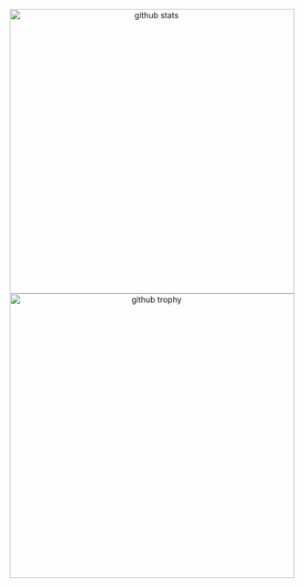 
<!--
**kirby0113/kirby0113** is a ✨ _special_ ✨ repository because its `README.md` (this file) appears on your GitHub profile.

Here are some ideas to get you started:

- 🔭 I’m currently working on ...
- 🌱 I’m currently learning ...
- 👯 I’m looking to collaborate on ...
- 🤔 I’m looking for help with ...
- 💬 Ask me about ...
- 📫 How to reach me: ...
- 😄 Pronouns: ...
- ⚡ Fun fact: ...
-->

<p align="center"> 
  <img alt="github stats" width="500px" src="https://github-readme-stats.vercel.app/api?username=kirby0113&theme=onedark&show_icons=true)](https://github.com/anuraghazra/github-readme-stats" />
  
  <img alt="github trophy" width="500px" src="https://github-profile-trophy.vercel.app/?username=kirby0113&theme=juicyfresh&column=4)](https://github.com/ryo-ma/github-profile-trophy" />
</p>

